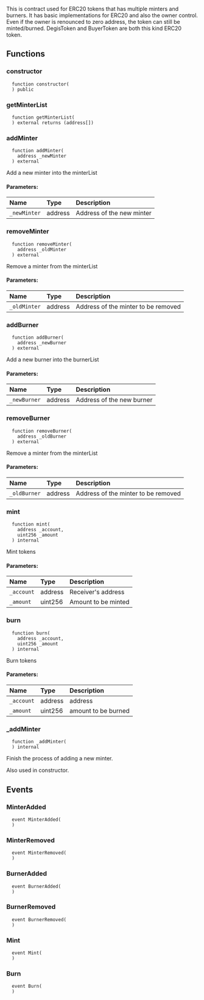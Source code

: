 This is contract used for ERC20 tokens that has multiple minters and burners.
        It has basic implementations for ERC20 and also the owner control.
        Even if the owner is renounced to zero address, the token can still be minted/burned.
        DegisToken and BuyerToken are both this kind ERC20 token.


## Functions
### constructor
```solidity
  function constructor(
  ) public
```




### getMinterList
```solidity
  function getMinterList(
  ) external returns (address[])
```




### addMinter
```solidity
  function addMinter(
    address _newMinter
  ) external
```
Add a new minter into the minterList


#### Parameters:
| Name | Type | Description                                                          |
| :--- | :--- | :------------------------------------------------------------------- |
|`_newMinter` | address | Address of the new minter

### removeMinter
```solidity
  function removeMinter(
    address _oldMinter
  ) external
```
Remove a minter from the minterList


#### Parameters:
| Name | Type | Description                                                          |
| :--- | :--- | :------------------------------------------------------------------- |
|`_oldMinter` | address | Address of the minter to be removed

### addBurner
```solidity
  function addBurner(
    address _newBurner
  ) external
```
Add a new burner into the burnerList


#### Parameters:
| Name | Type | Description                                                          |
| :--- | :--- | :------------------------------------------------------------------- |
|`_newBurner` | address | Address of the new burner

### removeBurner
```solidity
  function removeBurner(
    address _oldBurner
  ) external
```
Remove a minter from the minterList


#### Parameters:
| Name | Type | Description                                                          |
| :--- | :--- | :------------------------------------------------------------------- |
|`_oldBurner` | address | Address of the minter to be removed

### mint
```solidity
  function mint(
    address _account,
    uint256 _amount
  ) internal
```
Mint tokens


#### Parameters:
| Name | Type | Description                                                          |
| :--- | :--- | :------------------------------------------------------------------- |
|`_account` | address | Receiver's address
|`_amount` | uint256 | Amount to be minted

### burn
```solidity
  function burn(
    address _account,
    uint256 _amount
  ) internal
```
Burn tokens


#### Parameters:
| Name | Type | Description                                                          |
| :--- | :--- | :------------------------------------------------------------------- |
|`_account` | address | address
|`_amount` | uint256 | amount to be burned

### _addMinter
```solidity
  function _addMinter(
  ) internal
```
Finish the process of adding a new minter.

   Also used in constructor.


## Events
### MinterAdded
```solidity
  event MinterAdded(
  )
```



### MinterRemoved
```solidity
  event MinterRemoved(
  )
```



### BurnerAdded
```solidity
  event BurnerAdded(
  )
```



### BurnerRemoved
```solidity
  event BurnerRemoved(
  )
```



### Mint
```solidity
  event Mint(
  )
```



### Burn
```solidity
  event Burn(
  )
```



